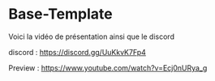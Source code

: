 # Base-Template
Voici la vidéo de présentation ainsi que le discord 

discord : 
https://discord.gg/UuKkvK7Fp4

Preview :
https://www.youtube.com/watch?v=Ecj0nURya_g
